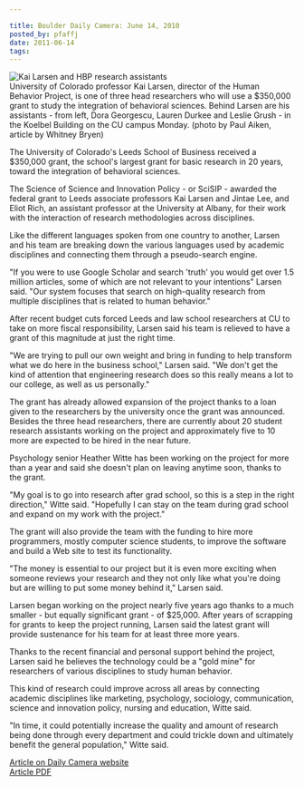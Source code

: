 ```yaml
---

title: Boulder Daily Camera: June 14, 2010
posted_by: pfaffj
date: 2011-06-14
tags: 
---
```


<p><img alt="Kai Larsen and HBP research assistants" src="http://128.138.178.33/sites/default/files/daily%20camera%20picture.jpg"/><br/>
  University of Colorado professor Kai Larsen, director of the Human Behavior Project, is one of three head researchers who will use a $350,000 grant to study the integration of behavioral sciences. Behind Larsen are his assistants - from left, Dora Georgescu, Lauren Durkee and Leslie Grush - in the Koelbel Building on the CU campus Monday. (photo by Paul Aiken, article by Whitney Bryen)</p>
<p>The University of Colorado's Leeds School of Business received a $350,000 grant, the school's largest grant for basic research in 20 years, toward the integration of behavioral sciences.</p>
<p>The Science of Science and Innovation Policy - or SciSIP - awarded the federal grant to Leeds associate professors Kai Larsen and Jintae Lee, and Eliot Rich, an assistant professor at the University at Albany, for their work with the interaction of research methodologies across disciplines.</p>
<p>Like the different languages spoken from one country to another, Larsen and his team are breaking down the various languages used by academic disciplines and connecting them through a pseudo-search engine.</p>
<p>"If you were to use Google Scholar and search 'truth' you would get over 1.5 million articles, some of which are not relevant to your intentions" Larsen said. "Our system focuses that search on high-quality research from multiple disciplines that is related to human behavior."</p>
<p>After recent budget cuts forced Leeds and law school researchers at CU to take on more fiscal responsibility, Larsen said his team is relieved to have a grant of this magnitude at just the right time.</p>
<p>"We are trying to pull our own weight and bring in funding to help transform what we do here in the business school," Larsen said. "We don't get the kind of attention that engineering research does so this really means a lot to our college, as well as us personally."</p>
<p>The grant has already allowed expansion of the project thanks to a loan given to the researchers by the university once the grant was announced. Besides the three head researchers, there are currently about 20 student research assistants working on the project and approximately five to 10 more are expected to be hired in the near future.</p>
<p>Psychology senior Heather Witte has been working on the project for more than a year and said she doesn't plan on leaving anytime soon, thanks to the grant.</p>
<p>"My goal is to go into research after grad school, so this is a step in the right direction," Witte said. "Hopefully I can stay on the team during grad school and expand on my work with the project."</p>
<p>The grant will also provide the team with the funding to hire more programmers, mostly computer science students, to improve the software and build a Web site to test its functionality.</p>
<p>"The money is essential to our project but it is even more exciting when someone reviews your research and they not only like what you're doing but are willing to put some money behind it," Larsen said.</p>
<p>Larsen began working on the project nearly five years ago thanks to a much smaller - but equally significant grant - of $25,000. After years of scrapping for grants to keep the project running, Larsen said the latest grant will provide sustenance for his team for at least three more years.</p>
<p>Thanks to the recent financial and personal support behind the project, Larsen said he believes the technology could be a "gold mine" for researchers of various disciplines to study human behavior.</p>
<p>This kind of research could improve across all areas by connecting academic disciplines like marketing, psychology, sociology, communication, science and innovation policy, nursing and education, Witte said.</p>
<p>"In time, it could potentially increase the quality and amount of research being done through every department and could trickle down and ultimately benefit the general population," Witte said.</p>
<p><a href="http://www.dailycamera.com/news/ci_15293391">Article on Daily Camera website</a><br/>
<a href="http://behavior.colorado.edu/sites/default/files/DailyCamera061410.pdf">Article PDF</a></p>
    
